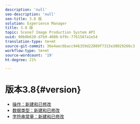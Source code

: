```yaml
---
description: 'null'
seo-description: 'null'
seo-title: 3.8 版
solution: Experience Manager
title: 3.8 版
topic: Scene7 Image Production System API
uuid: 00b8b620-d7b9-4080-bf9c-7761587a1e54
translation-type: tm+mt
source-git-commit: 36e4aec6bacc946359d22089f7315e38029266c3
workflow-type: tm+mt
source-wordcount: '19'
ht-degree: 21%

---
```



# 版本3.8{#version}

* [操作：新建和已修改](r-3-8-operations.md)
* [数据类型：新建和已修改](r-3-8-types.md)
* [字符串常量：新建和已修改](r-3-8-string-constants.md)
